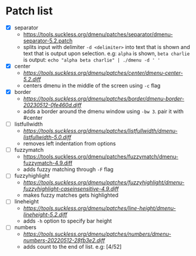# Patch list


- [x] separator
    + https://tools.suckless.org/dmenu/patches/separator/dmenu-separator-5.2.patch
    + splits input with delimiter `-d <delimiter>` into text that is shown and
      text that is output upon selection. e.g: `alpha` is shown, `beta charlie` 
      is output: `echo "alpha beta charlie" | ./dmenu -d ' '`
- [x] center
    + *https://tools.suckless.org/dmenu/patches/center/dmenu-center-5.2.diff*
    + centers dmenu in the middle of the screen using `-c` flag
- [x] border
    + *https://tools.suckless.org/dmenu/patches/border/dmenu-border-20230512-0fe460d.diff*
    + adds a border around the dmenu window using `-bw 3`. pair it with #center
- [ ] listfullwidth
    + *https://tools.suckless.org/dmenu/patches/listfullwidth/dmenu-listfullwidth-5.0.diff*
    + removes left indentation from options
- [ ] fuzzymatch
    + https://tools.suckless.org/dmenu/patches/fuzzymatch/dmenu-fuzzymatch-4.9.diff
    + adds fuzzy matching through `-F` flag
- [ ] fuzzyhighlight
    + *https://tools.suckless.org/dmenu/patches/fuzzyhighlight/dmenu-fuzzyhighlight-caseinsensitive-4.9.diff*
    + makes fuzzy matches gets highlighted
- [ ] lineheight
    + *https://tools.suckless.org/dmenu/patches/line-height/dmenu-lineheight-5.2.diff*
    + adds `-h` option to specify bar height
- [ ] numbers
    + *https://tools.suckless.org/dmenu/patches/numbers/dmenu-numbers-20220512-28fb3e2.diff*
    + adds count to the end of list. e.g: [4/52]
